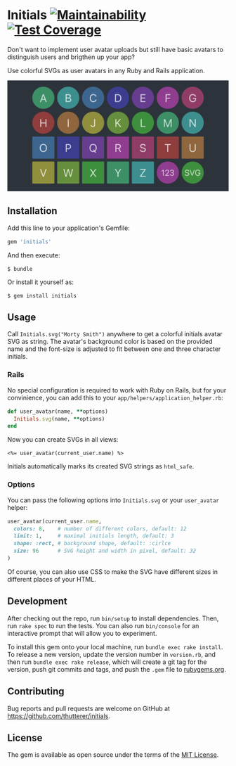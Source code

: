 # Initials [![Maintainability](https://api.codeclimate.com/v1/badges/fb865ec4adcd0671dc48/maintainability)](https://codeclimate.com/github/thutterer/initials/maintainability) [![Test Coverage](https://api.codeclimate.com/v1/badges/fb865ec4adcd0671dc48/test_coverage)](https://codeclimate.com/github/thutterer/initials/test_coverage)

Don't want to implement user avatar uploads but still have basic avatars to distinguish users and brigthen up your app?

Use colorful SVGs as user avatars in any Ruby and Rails application.

![demo](demo.png)

## Installation

Add this line to your application's Gemfile:

```ruby
gem 'initials'
```

And then execute:

    $ bundle

Or install it yourself as:

    $ gem install initials

## Usage

Call `Initials.svg("Morty Smith")` anywhere to get a colorful initials avatar SVG as string.
The avatar's background color is based on the provided name and the font-size is adjusted to fit between one and three character initials.

### Rails

No special configuration is required to work with Ruby on Rails, but for your convinience, you can add this to your `app/helpers/application_helper.rb`:

```ruby
def user_avatar(name, **options)
  Initials.svg(name, **options)
end
```

Now you can create SVGs in all views:

```erb
<%= user_avatar(current_user.name) %>
```

Initials automatically marks its created SVG strings as `html_safe`.

### Options

You can pass the following options into `Initials.svg` or your `user_avatar` helper:

```ruby
user_avatar(current_user.name,
  colors: 8,    # number of different colors, default: 12
  limit: 1,     # maximal initials length, default: 3
  shape: :rect, # background shape, default: :cirlce
  size: 96      # SVG height and width in pixel, default: 32
)
```

Of course, you can also use CSS to make the SVG have different sizes in different places of your HTML.

## Development

After checking out the repo, run `bin/setup` to install dependencies. Then, run `rake spec` to run the tests. You can also run `bin/console` for an interactive prompt that will allow you to experiment.

To install this gem onto your local machine, run `bundle exec rake install`. To release a new version, update the version number in `version.rb`, and then run `bundle exec rake release`, which will create a git tag for the version, push git commits and tags, and push the `.gem` file to [rubygems.org](https://rubygems.org).

## Contributing

Bug reports and pull requests are welcome on GitHub at https://github.com/thutterer/initials.

## License

The gem is available as open source under the terms of the [MIT License](https://opensource.org/licenses/MIT).
